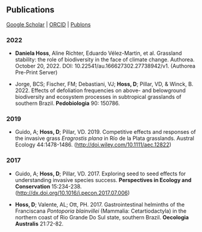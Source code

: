 ## Publications

[Google Scholar](https://scholar.google.com/xxx)  \|  [ORCID](https://orcid.org/0000-0002-6766-3904)  \|  [Publons](https://publons.com/researcher/1910318/daniela-hoss/)



### 2022

* **Daniela Hoss**, Aline Richter, Eduardo Vélez-Martin, et al. Grassland stability: the role of biodiversity in the face of climate change. Authorea. October 20, 2022.
DOI: 10.22541/au.166627302.27738942/v1. (Authorea Pre-Print Server)

* Jorge, BCS; Fischer, FM; Debastiani, VJ; **Hoss, D**; Pillar, VD, & Winck, B. 2022. Effects of defoliation frequencies on above- and belowground biodiversity and ecosystem processes in subtropical grasslands of southern Brazil. **Pedobiologia** 90: 150786.


### 2019

* Guido, A; **Hoss, D**; Pillar, VD. 2019. Competitive effects and responses of the invasive grass *Eragrostis plana* in Río de la Plata grasslands. Austral Ecology 44:1478-1486. (http://doi.wiley.com/10.1111/aec.12822)


### 2017

* Guido, A; **Hoss, D**; Pillar, VD. 2017. Exploring seed to seed effects for understanding invasive species success. **Perspectives in Ecology and Conservation** 15:234-238. (http://dx.doi.org/10.1016/j.pecon.2017.07.006)

* **Hoss, D**; Valente, AL; Ott, PH. 2017. Gastrointestinal helminths of the Franciscana *Pontoporia blainvillei* (Mammalia: Cetartiodactyla) in the northern coast of Rio Grande Do Sul state, southern Brazil. **Oecologia Australis** 21:72-82.
